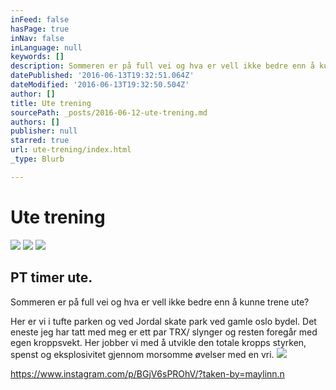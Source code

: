 ```yaml
---
inFeed: false
hasPage: true
inNav: false
inLanguage: null
keywords: []
description: Sommeren er på full vei og hva er vell ikke bedre enn å kunne trene ute?
datePublished: '2016-06-13T19:32:51.064Z'
dateModified: '2016-06-13T19:32:50.504Z'
author: []
title: Ute trening
sourcePath: _posts/2016-06-12-ute-trening.md
authors: []
publisher: null
starred: true
url: ute-trening/index.html
_type: Blurb

---
```

# Ute trening
![](https://s3-us-west-2.amazonaws.com/the-grid-img/p/3744de7f3f76615c6c6977297b6a81ac44cb61d2.jpg)
![](https://the-grid-user-content.s3-us-west-2.amazonaws.com/113aaf4d-f294-4213-99d2-62cd169fc1f0.jpg)
![](https://the-grid-user-content.s3-us-west-2.amazonaws.com/e9e1b7a3-1f3c-4245-9e33-0bf0dc9c1dc2.jpg)

## PT timer ute.

Sommeren er på full vei og hva er vell ikke bedre enn å kunne trene ute?

Her er vi i tufte parken og ved Jordal skate park ved gamle oslo bydel. Det eneste jeg har tatt med meg er ett par TRX/ slynger og resten foregår med egen kroppsvekt. Her jobber vi med å utvikle den totale kropps styrken, spenst og eksplosivitet gjennom morsomme øvelser med en vri.
![](https://the-grid-user-content.s3-us-west-2.amazonaws.com/5b645252-b958-42d9-8e53-b6f834981781.jpg)

https://www.instagram.com/p/BGjV6sPROhV/?taken-by=maylinn.n